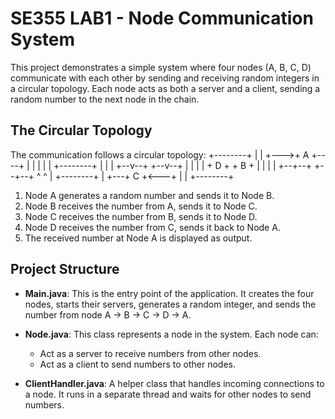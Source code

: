 # SE355 LAB1 - Node Communication System

This project demonstrates a simple system where four nodes (A, B, C, D) communicate with each other by sending and receiving random integers in a circular topology. Each node acts as both a server and a client, sending a random number to the next node in the chain.

## The Circular Topology

The communication follows a circular topology:
                +--------+
                |        |
           +--->+   A    +----+
           |    |        |    |
           |    +--------+    |
           |                  |
        +--v--+            +--v--+
        |     |            |     |
        +  D  +            +  B  +
        |     |            |     |
        +--+--+            +--+--+
            ^                 ^
            |   +--------+    |
            +---+   C    +<---+
                |        |
                +--------+

1. Node A generates a random number and sends it to Node B.
2. Node B receives the number from A, sends it to Node C.
3. Node C receives the number from B, sends it to Node D.
4. Node D receives the number from C, sends it back to Node A.
5. The received number at Node A is displayed as output.


## Project Structure

- **Main.java**: This is the entry point of the application. It creates the four nodes, starts their servers, generates a random integer, and sends the number from node A -> B -> C -> D -> A.
  
- **Node.java**: This class represents a node in the system. Each node can:
  - Act as a server to receive numbers from other nodes.
  - Act as a client to send numbers to other nodes.
  
- **ClientHandler.java**: A helper class that handles incoming connections to a node. It runs in a separate thread and waits for other nodes to send numbers.


